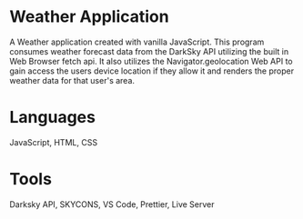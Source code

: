 # Weather Application 
A Weather application created with vanilla JavaScript. This program consumes weather forecast data from the DarkSky API utilizing the built in Web Browser fetch api. It also utilizes the Navigator.geolocation Web API to gain access the users device location if they allow it and renders the proper weather data for that user's area.
 
# Languages
JavaScript, HTML, CSS

# Tools
Darksky API, SKYCONS, VS Code, Prettier, Live Server
